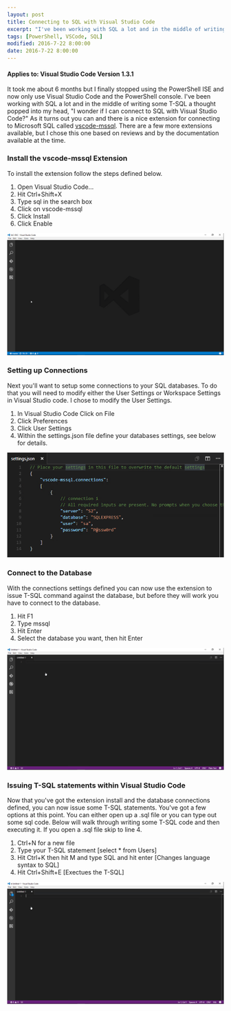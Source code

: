 ```yaml
---
layout: post
title: Connecting to SQL with Visual Studio Code
excerpt: "I've been working with SQL a lot and in the middle of writing some T-SQL a thought popped into my head, I wonder if I can connect to SQL with VisualStudio Code? As it turns out you can."
tags: [PowerShell, VSCode, SQL]
modified: 2016-7-22 8:00:00
date: 2016-7-22 8:00:00
---
```

#### Applies to: Visual Studio Code Version 1.3.1

It took me about 6 months but I finally stopped using the PowerShell ISE and now only use Visual Studio Code and the PowerShell console. I've been working
with SQL a lot and in the middle of writing some T-SQL a thought popped into my head, "I wonder if I can connect to SQL with Visual Studio Code?" As it turns out
you can and there is a nice extension for connecting to Microsoft SQL called [vscode-mssql](https://marketplace.visualstudio.com/items?itemName=sanagama.vscode-mssql). 
There are a few more extensions available, but I chose this one based on reviews and by the documentation available at the time.

### Install the vscode-mssql Extension

To install the extension follow the steps defined below.

1. Open Visual Studio Code...
2. Hit Ctrl+Shift+X
3. Type sql in the search box
4. Click on vscode-mssql
5. Click Install
6. Click Enable

![Install-Extension](/images/posts/2016-7-22/Install-Extension.gif "Install-Extension")

### Setting up Connections

Next you'll want to setup some connections to your SQL databases. To do that you will need to modify either the User Settings or Workspace Settings in Visual Studio
code. I chose to modify the User Settings. 

1. In Visual Studio Code Click on File
2. Click Preferences
4. Click User Settings
5. Within the settings.json file define your databases settings, see below for details.

![Sql-connections](/images/posts/2016-7-22/SQL-Connections.png "SQL-Connections")

### Connect to the Database

With the connections settings defined you can now use the extension to issue T-SQL command against the database, but before they will work you have to connect to the database.

1. Hit F1
2. Type mssql
3. Hit Enter
4. Select the database you want, then hit Enter

![Connect-To-Database](/images/posts/2016-7-22/Connect-To-Database.gif "Connect-To-Database")

### Issuing T-SQL statements within Visual Studio Code

Now that you've got the extension install and the database connections defined, you can now issue some T-SQL statements. You've got a few options at this point.
You can either open up a .sql file or you can type out some sql code. Below will walk through writing some T-SQL code and then executing it. If you open a .sql
file skip to line 4.

1. Ctrl+N for a new file
2. Type your T-SQL statement [select * from Users]
3. Hit Ctrl+K then hit M and type SQL and hit enter [Changes language syntax to SQL]
4. Hit Ctrl+Shift+E [Exectues the T-SQL]

![ExectueTSQL](/images/posts/2016-7-22/Execute_TSQL.gif "Execute_TSQL")